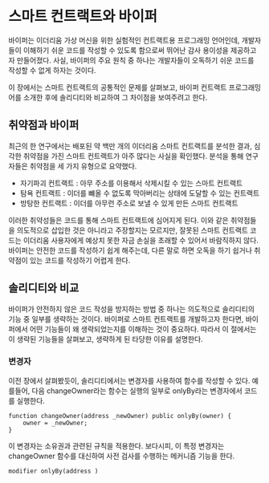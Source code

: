 # 스마트 컨트랙트와 바이퍼

바이퍼는 이더리움 가상 머신을 위한 실험적인 컨트랙트용 프로그래밍 언어인데, 개발자들이 이해하기 쉬운 코드를 작성할 수 있도록 함으로써 뛰어난 감사 용이성을 제공하고자 만들어졌다. 사실, 바이퍼의 주요 원칙 중 하나는 개발자들이 오독하기 쉬운 코드를 작성할 수 없게 하자는 것이다.

이 장에서는 스마트 컨트랙트의 공통적인 문제를 살펴보고, 바이퍼 컨트랙트 프로그래밍어를 소개한 후에 솔리디티와 비교하여 그 차이점을 보여주려고 한다.

## 취약점과 바이퍼

최근의 한 연구에서는 배포된 약 백만 개의 이더리움 스마트 컨트랙트를 분석한 결과, 심각한 취약점을 가진 스마트 컨트랙트가 아주 많다는 사실을 확인했다. 분석을 통해 연구자들은 취약점을 세 가지 유형으로 요약했다.

- 자기파괴 컨트랙트 : 아무 주소를 이용해서 삭제시킬 수 있는 스마트 컨트랙트
- 탐욕 컨트랙트 : 이더를 뺴올 수 없도록 막아버리는 상태에 도달할 수 있는 컨트랙트
- 방탕한 컨트랙트 : 이더를 아무런 주소로 보낼 수 있게 만든 스마트 컨트랙트

이러한 취약성들은 코드를 통해 스마트 컨트랙트에 심어지게 된다. 이와 같은 취약점들을 의도적으로 삽입한 것은 아니라고 주장할지는 모르지만, 잘못된 스마트 컨트랙트 코드는 이더리움 사용자에게 예상치 못한 자금 손실을 초래할 수 있어서 바람직하지 않다. 바이퍼는 안전한 코드를 작성하기 쉽게 해주는데, 다른 말로 하면 오독을 하기 쉽거나 취약점이 있는 코드를 작성하기 어렵게 한다.

## 솔리디티와 비교

바이퍼가 안전하지 않은 코드 작성을 방지하는 방법 중 하나는 의도적으로 솔리디티의 기능 중 일부를 생략하는 것이다. 바이퍼로 스마트 컨트랙트를 개발하고자 한다면, 바이퍼에서 어떤 기능들이 왜 생략되었는지를 이해하는 것이 중요하다. 따라서 이 절에서는 이 생략된 기능들을 살펴보고, 생략하게 된 타당한 이유를 설명한다.

### 변경자

이전 장에서 살펴봤듯이, 솔리디티에서는 변경자를 사용하여 함수를 작성할 수 있다. 예를들어, 다음 changeOwner라는 함수는 실행의 일부로 onlyBy라는 변경자에서 코드를 실행한다.

``` solidity
function changeOwner(address _newOwner) public onlyBy(owner) {
    owner = _newOwner;
}
```

이 변경자는 소유권과 관련된 규칙을 적용한다. 보다시피, 이 특정 변경자는 changeOwner 함수를 대신하여 사전 검사를 수행하는 메커니즘 기능을 한다.

``` solidity
modifier onlyBy(address )